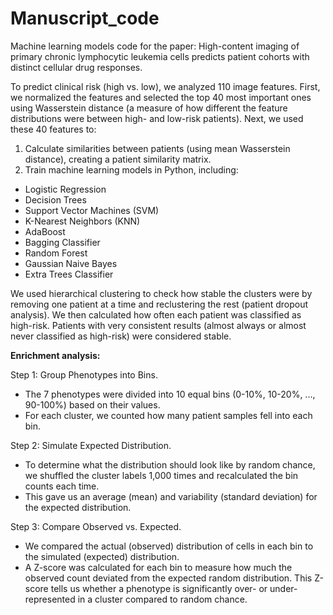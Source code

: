 # Manuscript_code
Machine learning models code for the paper: High-content imaging of primary chronic lymphocytic leukemia cells predicts patient cohorts with distinct cellular drug responses.

To predict clinical risk (high vs. low), we analyzed 110 image features. First, we normalized the features and selected the top 40 most important ones using Wasserstein distance (a measure of how different the feature distributions were between high- and low-risk patients).
Next, we used these 40 features to:
1.	Calculate similarities between patients (using mean Wasserstein distance), creating a patient similarity matrix.
2.	Train machine learning models in Python, including:
- Logistic Regression
- Decision Trees
- Support Vector Machines (SVM)
- K-Nearest Neighbors (KNN)
- AdaBoost
- Bagging Classifier
- Random Forest
- Gaussian Naive Bayes
- Extra Trees Classifier

We used hierarchical clustering to check how stable the clusters were by removing one patient at a time and reclustering the rest (patient dropout analysis). We then calculated how often each patient was classified as high-risk. Patients with very consistent results (almost always or almost never classified as high-risk) were considered stable.

**Enrichment analysis:**

Step 1: Group Phenotypes into Bins.
- The 7 phenotypes were divided into 10 equal bins (0-10%, 10-20%, ..., 90-100%) based on their values.
- For each cluster, we counted how many patient samples fell into each bin.
  
Step 2: Simulate Expected Distribution.
- To determine what the distribution should look like by random chance, we shuffled the cluster labels 1,000 times and recalculated the bin counts each time.
-	This gave us an average (mean) and variability (standard deviation) for the expected distribution.
  
Step 3: Compare Observed vs. Expected.
-	We compared the actual (observed) distribution of cells in each bin to the simulated (expected) distribution.
-	A Z-score was calculated for each bin to measure how much the observed count deviated from the expected random distribution. This Z-score tells us whether a phenotype is significantly over- or under-represented in a cluster compared to random chance.

